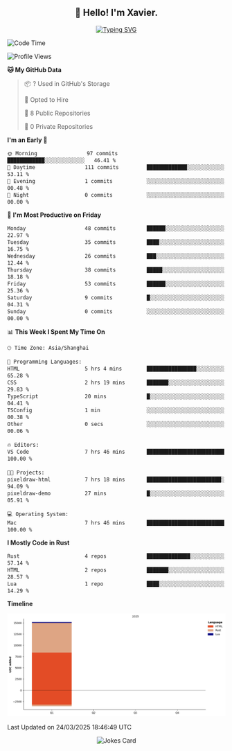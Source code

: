 <h2 align="center">👋 Hello! I'm Xavier.</h2>

<!-- typing svg starts -->
<div align="center">
 <a href="https://git.io/typing-svg"><img src="https://readme-typing-svg.demolab.com?font=Fira+Code&size=16&pause=1000&color=FFFFFFF0&width=435&lines=Fear+is+temporary.+Regret+is+forever." alt="Typing SVG" /></a>
</div>
<!-- typing svg ends -->

<!--START_SECTION:waka-->
![Code Time](http://img.shields.io/badge/Code%20Time-270%20hrs%2018%20mins-blue)

![Profile Views](http://img.shields.io/badge/Profile%20Views-0-blue)

**🐱 My GitHub Data** 

> 📦 ? Used in GitHub's Storage 
 > 
> 💼 Opted to Hire
 > 
> 📜 8 Public Repositories 
 > 
> 🔑 0 Private Repositories 
 > 
**I'm an Early 🐤** 

```text
🌞 Morning                97 commits          ████████████░░░░░░░░░░░░░   46.41 % 
🌆 Daytime                111 commits         █████████████░░░░░░░░░░░░   53.11 % 
🌃 Evening                1 commits           ░░░░░░░░░░░░░░░░░░░░░░░░░   00.48 % 
🌙 Night                  0 commits           ░░░░░░░░░░░░░░░░░░░░░░░░░   00.00 % 
```
📅 **I'm Most Productive on Friday** 

```text
Monday                   48 commits          ██████░░░░░░░░░░░░░░░░░░░   22.97 % 
Tuesday                  35 commits          ████░░░░░░░░░░░░░░░░░░░░░   16.75 % 
Wednesday                26 commits          ███░░░░░░░░░░░░░░░░░░░░░░   12.44 % 
Thursday                 38 commits          █████░░░░░░░░░░░░░░░░░░░░   18.18 % 
Friday                   53 commits          ██████░░░░░░░░░░░░░░░░░░░   25.36 % 
Saturday                 9 commits           █░░░░░░░░░░░░░░░░░░░░░░░░   04.31 % 
Sunday                   0 commits           ░░░░░░░░░░░░░░░░░░░░░░░░░   00.00 % 
```


📊 **This Week I Spent My Time On** 

```text
🕑︎ Time Zone: Asia/Shanghai

💬 Programming Languages: 
HTML                     5 hrs 4 mins        ████████████████░░░░░░░░░   65.28 % 
CSS                      2 hrs 19 mins       ███████░░░░░░░░░░░░░░░░░░   29.83 % 
TypeScript               20 mins             █░░░░░░░░░░░░░░░░░░░░░░░░   04.41 % 
TSConfig                 1 min               ░░░░░░░░░░░░░░░░░░░░░░░░░   00.38 % 
Other                    0 secs              ░░░░░░░░░░░░░░░░░░░░░░░░░   00.06 % 

🔥 Editors: 
VS Code                  7 hrs 46 mins       █████████████████████████   100.00 % 

🐱‍💻 Projects: 
pixeldraw-html           7 hrs 18 mins       ████████████████████████░   94.09 % 
pixeldraw-demo           27 mins             █░░░░░░░░░░░░░░░░░░░░░░░░   05.91 % 

💻 Operating System: 
Mac                      7 hrs 46 mins       █████████████████████████   100.00 % 
```

**I Mostly Code in Rust** 

```text
Rust                     4 repos             ██████████████░░░░░░░░░░░   57.14 % 
HTML                     2 repos             ███████░░░░░░░░░░░░░░░░░░   28.57 % 
Lua                      1 repo              ████░░░░░░░░░░░░░░░░░░░░░   14.29 % 
```



**Timeline**

![Lines of Code chart](https://raw.githubusercontent.com/xavier2code/xavier2code/main/assets/bar_graph.png)


 Last Updated on 24/03/2025 18:46:49 UTC
<!--END_SECTION:waka-->

<!-- jokes card -->
<div align="center">
 <img src="https://readme-jokes.vercel.app/api?hideBorder" alt="Jokes Card" />
</div>
